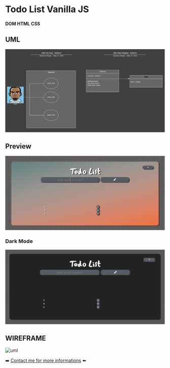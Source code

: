 # Todo List Vanilla JS
#### DOM HTML CSS 

## UML
![uml](https://raw.githubusercontent.com/DRINGOT/Todo-list/master/UML_TodoList.png)

## Preview
![TodoList preview](https://raw.githubusercontent.com/DRINGOT/Todo-list/master/todolist.png)

### Dark Mode
![TodoList preview Dark Mode ](https://raw.githubusercontent.com/DRINGOT/Todo-list/master/todolist_black.png)

 ## WIREFRAME
![uml](https://raw.githubusercontent.com/DRINGOT/Todolist-Node.JS-Backend/master/wireframe_todolist.png)

  :arrow_right: [Contact me for more informations](https://twitter.com/DRingot_dev) :arrow_left:

 
